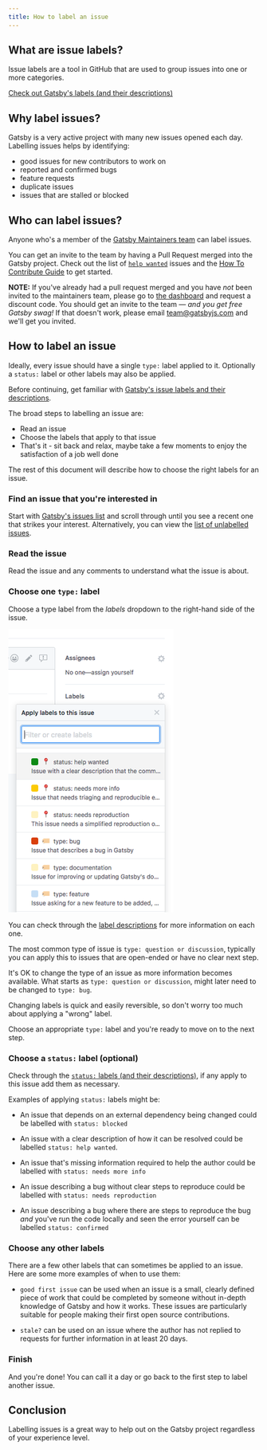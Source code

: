 ```yaml
---
title: How to label an issue
---
```


## What are issue labels?

Issue labels are a tool in GitHub that are used to group issues into one or more categories.

[Check out Gatsby's labels (and their descriptions)](https://github.com/gatsbyjs/gatsby/issues/labels)

## Why label issues?

Gatsby is a very active project with many new issues opened each day. Labelling issues helps by identifying:

-   good issues for new contributors to work on
-   reported and confirmed bugs
-   feature requests
-   duplicate issues
-   issues that are stalled or blocked

## Who can label issues?

Anyone who's a member of the [Gatsby Maintainers team](https://github.com/orgs/gatsbyjs/teams/maintainers) can label issues.

You can get an invite to the team by having a Pull Request merged into the Gatsby project. Check out the list of [`help wanted`](https://github.com/gatsbyjs/gatsby/labels/%F0%9F%93%8D%20status%3A%20help%20wanted) issues and the [How To Contribute Guide](/contributing/how-to-contribute/) to get started.

**NOTE:** If you've already had a pull request merged and you have _not_ been invited to the maintainers team, please go to [the dashboard](https://store.gatsbyjs.org/) and request a discount code. You should get an invite to the team — _and you get free Gatsby swag!_ If that doesn't work, please email team@gatsbyjs.com and we'll get you invited.

## How to label an issue

Ideally, every issue should have a single `type:` label applied to it. Optionally a `status:` label or other labels may also be applied.

Before continuing, get familiar with [Gatsby's issue labels and their descriptions](https://github.com/gatsbyjs/gatsby/issues/labels).

The broad steps to labelling an issue are:

-   Read an issue
-   Choose the labels that apply to that issue
-   That's it - sit back and relax, maybe take a few moments to enjoy the satisfaction of a job well done

The rest of this document will describe how to choose the right labels for an issue.

### Find an issue that you're interested in

Start with [Gatsby's issues list](https://github.com/gatsbyjs/gatsby/issues) and scroll through until you see a recent one that strikes your interest. Alternatively, you can view the [list of unlabelled issues](https://github.com/gatsbyjs/gatsby/issues?q=is%3Aopen+is%3Aissue+no%3Alabel).

### Read the issue

Read the issue and any comments to understand what the issue is about.

### Choose one `type:` label

Choose a type label from the _labels_ dropdown to the right-hand side of the issue.

![GitHub label dropdown](./images/github-label-list.png)

You can check through the [label descriptions](https://github.com/gatsbyjs/gatsby/issues/labels) for more information on each one.

The most common type of issue is `type: question or discussion`, typically you can apply this to issues that are open-ended or have no clear next step.

It's OK to change the type of an issue as more information becomes available. What starts as `type: question or discussion`, might later need to be changed to `type: bug`.

Changing labels is quick and easily reversible, so don't worry too much about applying a "wrong" label.

Choose an appropriate `type:` label and you're ready to move on to the next step.

### Choose a `status:` label (optional)

Check through the [`status:` labels (and their descriptions)](https://github.com/gatsbyjs/gatsby/issues/labels), if any apply to this issue add them as necessary.

Examples of applying `status:` labels might be:

-   An issue that depends on an external dependency being changed could be labelled with `status: blocked`

-   An issue with a clear description of how it can be resolved could be labelled `status: help wanted`.

-   An issue that's missing information required to help the author could be labelled with `status: needs more info`

-   An issue describing a bug without clear steps to reproduce could be labelled with `status: needs reproduction`

-   An issue describing a bug where there are steps to reproduce the bug _and_ you've run the code locally and seen the error yourself can be labelled `status: confirmed`

### Choose any other labels

There are a few other labels that can sometimes be applied to an issue. Here are some more examples of when to use them:

-   `good first issue` can be used when an issue is a small, clearly defined piece of work that could be completed by someone without in-depth knowledge of Gatsby and how it works. These issues are particularly suitable for people making their first open source contributions.

-   `stale?` can be used on an issue where the author has not replied to requests for further information in at least 20 days.

### Finish

And you're done! You can call it a day or go back to the first step to label another issue.

## Conclusion

Labelling issues is a great way to help out on the Gatsby project regardless of your experience level.
